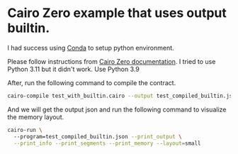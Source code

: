 # Cairo Zero example that uses output builtin. 

I had success using [Conda](https://github.com/conda/conda) to setup python environment. 

Please follow instructions from [Cairo Zero documentation](https://docs.cairo-lang.org/cairozero/quickstart.html). I tried to use Python 3.11 but it didn't work. Use Python 3.9  

After, run the following command to compile the contract.

```bash
cairo-compile test_with_builtin.cairo --output test_compiled_builtin.json 
```

And we will get the output json and run the following command to visualize the memory layout.

```bash
cairo-run \                                                                  
  --program=test_compiled_builtin.json --print_output \
  --print_info --print_segments --print_memory --layout=small
```

